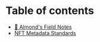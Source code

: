 # Table of contents

* [📓 Almond's Field Notes](README.md)
* [NFT Metadata Standards](nft-metadata-standards.md)

